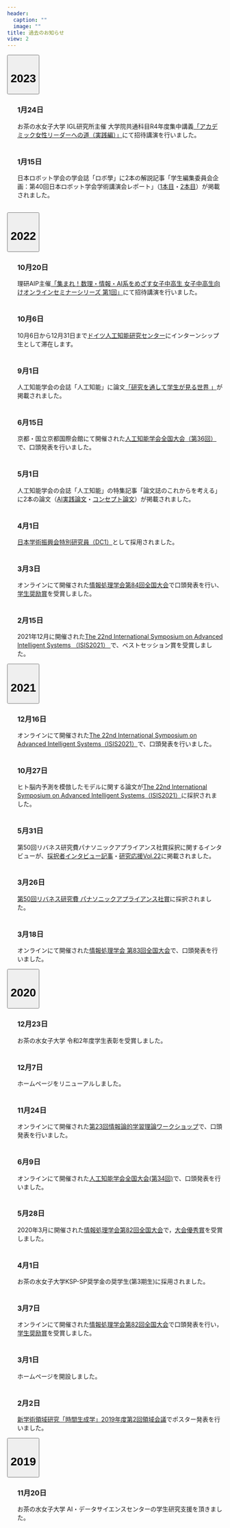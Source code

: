 ```yaml
---
header:
  caption: ""
  image: ""
title: 過去のお知らせ
view: 2
---
```

<div class="footerFixed" id="newspage">
<div class="acordion" id="accordionTalks">

<div class="card">
  <button class="btn btn-link" type="button" data-toggle="collapse" data-target="#collapse2023" aria-expanded="false" aria-controls="collapse2023">
    <div class="card-header" id="heading2023">
      <h1 class="mb-0">
        2023
      </h1>
    </div>
  </button>  
  <div id="collapse2023" class="collapse" aria-labelledby="heading2023" data-parent="#accordionTalks">
    <div class="card-body">
      <ol>
        <h3>1月24日</h3>
        お茶の水女子大学 IGL研究所主催 大学院共通科目R4年度集中講義<a href="https://www.cf.ocha.ac.jp/igl/j/menu/leadership/groupingmenu/lecture/acajojissen2022.html">「アカデミック女性リーダーへの道（実践編）」</a>にて招待講演を行いました。
        <br><br>
        <h3>1月15日</h3>
        日本ロボット学会の学会誌「ロボ學」に2本の解説記事「学生編集委員会企画：第40回日本ロボット学会学術講演会レポート」（<a href="https://doi.org/10.7210/jrsj.41.44">1本目</a>・<a href="https://doi.org/10.7210/jrsj.41.46">2本目</a>）が掲載されました。
        <br><br>
      </ol>
    </div>
  </div>
</div>

<div class="card">
  <button class="btn btn-link" type="button" data-toggle="collapse" data-target="#collapse2022" aria-expanded="false" aria-controls="collapse2022">
    <div class="card-header" id="heading2022">
      <h1 class="mb-0">
        2022
      </h1>
    </div>
  </button>  
  <div id="collapse2022" class="collapse" aria-labelledby="heading2022" data-parent="#accordionTalks">
    <div class="card-body">
      <ol>
        <h3>10月20日</h3>
        理研AIP主催<a href="https://aip.riken.jp/sympo/surijohoai-female-students-seminar/?lang=ja">「集まれ！数理・情報・AI系をめざす女子中高生 女子中高生向けオンラインセミナーシリーズ 第1回」</a>にて招待講演を行いました。<a class="fa-brands fa-youtube" href="https://www.youtube.com/watch?v=RxtTYodFPlo" target="new"></a>  <a class="fa-solid fa-book-open" href="https://aip.riken.jp/sympo/1st_seminar_report/?lang=ja" target="new"></a>
        <br><br>
        <h3>10月6日</h3>
        10月6日から12月31日まで<a href="https://www.dfki.de/en/web">ドイツ人工知能研究センター</a>にインターンシップ生として滞在します。
        <br><br>
        <h3>9月1日</h3>
        人工知能学会の会誌「人工知能」に論文<a href="https://doi.org/10.11517/jjsai.37.5_640">「研究を通して学生が見る世界
」</a>が掲載されました。
        <br><br>
        <h3>6月15日</h3>
        京都・国立京都国際会館にて開催された<a href="https://www.ai-gakkai.or.jp/jsai2022/">人工知能学会全国大会（第36回）</a>で、口頭発表を行いました。
        <br><br>
        <h3>5月1日</h3>
        人工知能学会の会誌「人工知能」の特集記事「論文誌のこれからを考える」に2本の論文（<a href="https://doi.org/10.11517/jjsai.37.3_323">AI実践論文</a>・<a href="https://doi.org/10.11517/jjsai.37.3_329">コンセプト論文</a>）が掲載されました。
        <br><br>
        <h3>4月1日</h3>
        <a href="https://kaken.nii.ac.jp/grant/KAKENHI-PROJECT-22J21786/">日本学術振興会特別研究員（DC1）</a>として採用されました。
        <br><br>
        <h3>3月3日</h3>
        オンラインにて開催された<a href="https://www.ipsj.or.jp/event/taikai/84/index.html">情報処理学会第84回全国大会</a>で口頭発表を行い、<a href="http://www.ipsj.or.jp/award/taikaigakusei.html">学生奨励賞</a>を受賞しました。
        <br><br>
        <h3>2月15日</h3>
        2021年12月に開催された<a href="http://isis2021.org">The 22nd International Symposium on Advanced Intelligent Systems （ISIS2021） </a>で、ベストセッション賞を受賞しました。
      </ol>
    </div>
  </div>
</div>

<div class="card">
  <button class="btn btn-link" type="button" data-toggle="collapse" data-target="#collapse2021" aria-expanded="false" aria-controls="collapse2021">
    <div class="card-header" id="heading2021">
      <h1 class="mb-0">
        2021
      </h1>
    </div>
  </button>  
  <div id="collapse2021" class="collapse" aria-labelledby="heading2021" data-parent="#accordionTalks">
    <div class="card-body">
      <ol>
        <h3>12月16日</h3>
        オンラインにて開催された<a href="http://isis2021.org">The 22nd International Symposium on Advanced Intelligent Systems（ISIS2021）</a>で、口頭発表を行いました。
        <br><br>
        <h3>10月27日</h3>
        ヒト脳内予測を模倣したモデルに関する論文が<a href="http://isis2021.org">The 22nd International Symposium on Advanced Intelligent Systems（ISIS2021）</a>に採択されました。
        <br><br>
        <h3>5月31日</h3>
        第50回リバネス研究費パナソニックアプライアンス社賞採択に関するインタビューが、<a href="https://r.lne.st/2021/50-kuroda/">採択者インタビュー記事</a>・<a href="https://lne.st/business/publishing/kenkyu/">研究応援Vol.22</a>に掲載されました。
        <br><br>
        <h3>3月26日</h3>
        <a href="https://r.lne.st/2021/03/26/50th_panasonic_result/">第50回リバネス研究費 パナソニックアプライアンス社賞</a>に採択されました。
        <br><br>
        <h3>3月18日</h3>
        オンラインにて開催された<a href="https://www.ipsj.or.jp/event/taikai/83/index.html">情報処理学会 第83回全国大会</a>で、口頭発表を行いました。
      </ol>
    </div>
  </div>
</div>

<div class="card">
<button class="btn btn-link" type="button" data-toggle="collapse" data-target="#collapse2020" aria-expanded="false" aria-controls="collapse2020">
    <div class="card-header" id="heading2020">
      <h1 class="mb-0">
        2020
      </h1>
    </div>
  </button>  
  <div id="collapse2020" class="collapse" aria-labelledby="heading2020" data-parent="#accordionTalks">
    <div class="card-body">
      <ol>
        <h3>12月23日</h3>
        お茶の水女子大学 令和2年度学生表彰を受賞しました。
        <br><br>
        <h3>12月7日</h3>
        ホームページをリニューアルしました。
        <br><br>
        <h3>11月24日</h3>
        オンラインにて開催された<a href="https://ibisml.org/ibis2020/">第23回情報論的学習理論ワークショップ</a>で、口頭発表を行いました。
        <br><br>
        <h3>6月9日</h3>
        オンラインにて開催された<a href="https://www.ai-gakkai.or.jp/jsai2020/">人工知能学会全国大会(第34回)</a>で、口頭発表を行いました。
        <br><br>
        <h3>5月28日</h3>
        2020年3月に開催された<a href="https://www.ipsj.or.jp/event/taikai/82/index.html">情報処理学会第82回全国大会</a>で，<a href="http://www.ipsj.or.jp/award/taikaiyusyu.html">大会優秀賞</a>を受賞しました。
        <br><br>
        <h3>4月1日</h3>
        お茶の水女子大学KSP-SP奨学金の奨学生(第3期生)に採用されました。
        <br><br>
        <h3>3月7日</h3>
        オンラインにて開催された<a href="https://www.ipsj.or.jp/event/taikai/82/index.html">情報処理学会第82回全国大会</a>で口頭発表を行い，<a href="http://www.ipsj.or.jp/award/taikaigakusei.html">学生奨励賞</a>を受賞しました。
        <br><br>
        <h3>3月1日</h3>
        ホームページを開設しました。
        <br><br>
        <h3>2月2日</h3>
        <a href="https://www.chronogenesis.org">新学術領域研究「時間生成学」2019年度第2回領域会議</a>でポスター発表を行いました。
      </ol>
    </div>
  </div>
</div>

<div class="card">
  <button class="btn btn-link" type="button" data-toggle="collapse" data-target="#collapse2019" aria-expanded="false" aria-controls="collapse2019">
    <div class="card-header" id="heading2019">
      <h1 class="mb-0">
        2019
      </h1>
    </div>
  </button>  
  <div id="collapse2019" class="collapse" aria-labelledby="heading2019" data-parent="#accordionTalks">
    <div class="card-body">
      <ol>
        <h3>11月20日</h3>
        お茶の水女子大学 AI・データサイエンスセンターの学生研究支援を頂きました。
      </ol>
    </div>
  </div>
</div>
</div>
